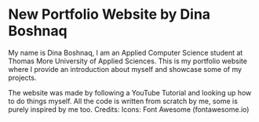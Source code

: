 # New Portfolio Website by Dina Boshnaq
My name is Dina Boshnaq, I am an Applied Computer Science student at Thomas More University of Applied Sciences. This is my portfolio website where I provide an introduction about myself and showcase some of my projects.

The website was made by following a YouTube Tutorial and looking up how to do things myself. All the code is written from scratch by me, some is purely inspired by me too. Credits: Icons: Font Awesome (fontawesome.io)
